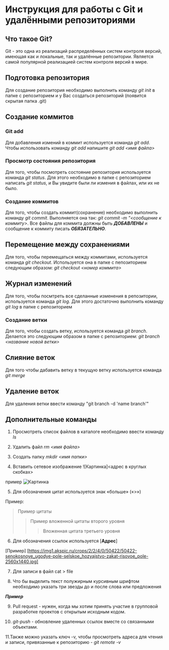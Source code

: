# Инструкция для работы с Git и удалёнными репозиториями

## Что такое Git?
Git - это одна из реализаций распределённых систем контроля версий, имеющая как и локальные, так и удалённые репозитории. Является самой популярной реализацией систем контроля версий в мире.

## Подготовка репозитория
Для создание репозитория необходимо выполнить команду *git init*  в папке с репозиторием и у Вас создаться репозиторий (появится скрытая папка .git)

## Создание коммитов

### Git add
Для добавления измений в коммит используется команда *git add*. Чтобы использовать команду *git add* напишите *git add <имя файла>*

### Просмотр состояния репозитория
Для того, чтобы посмотреть состояние репозитория используется команда *git status*. Для этого необходимо в папке с репозиторием написать *git status*, и Вы увидите были ли измения в файлах, или их не было.

### Создание коммитов
Для того, чтобы создать коммит(сохранение) необходимо выполнить команду *git commit*. Выполняется она так: *git commit -m "<сообщение к коммиту>*. Все файлы для коммита должны быть ***ДОБАВЛЕНЫ*** и сообщение к коммиту писать ***ОБЯЗАТЕЛЬНО***.

## Перемещение между сохранениями
Для того, чтобы перемещаться между коммитами, используется команда *git checkout*. Используется она в папке с пепозиторием следующим образом: *git checkout <номер коммита>*

## Журнал изменений
Для того, чтобы посмтреть все сделанные изменения в репозитории, используется команда *git log*. Для этого достаточно выполнить команду *git log* в папке с репозиторием

### Создание ветки

Для того, чтобы создать ветку, используется команда *git branch*. Делается это следующим образом в папке с репозиторием: *git branch <название новой ветки>*

## Слияние веток

Для того чтобы дабавить ветку в текущую ветку используется команда *git merge <name branch>*

## Удаление веток
Для удаления ветки ввести команду "git branch -d 'name branch'"
## Дополнительные команды

1. Просмотреть список файлов в каталоге необходимо ввести команду *ls*

2. Удалить файл *rm <имя файла>*

3. Cоздать папку *mkdir <имя папки>*

4. Вставить сетевое изображение ![Картинка]<адрес в круглых скобках>

пример
![Картинка](https://all-t-shirts.ru/goods_images/ru117078II00082d7b00b7f86fef1a52605b92cd0b9a7.jpg)

5. Для обозначения цитат используется знак «больше» («>»)

Пример:
>Пример цитаты
>>Пример вложенной цитаты второго уровня
>>>Вложенная цитата третьего уровня

6. Для обозначения ссылок используется [**Адрес**]

[Пример] [https://img1.akspic.ru/crops/2/2/4/0/50422/50422-senokosnoye_ugodye-pole-selskoe_hozyajstvo-zakat-risovoe_pole-2560x1440.jpg]

7. Для записи в файл cat > file

8. Что бы выделить текст полужирным курсивным шрифтом необходимо указать три звезды до и после слова или предложения

***Пример***
 
 
 9. Pull request - нужен, когда мы хотим принять участие в групповой разработке проектов с открытым исходным кодом.

10. *git-push* - обновление удаленных ссылок вместе со связанными объектами.

11.Также можно указать ключ -v, чтобы просмотреть адреса для чтения и записи, привязанные к репозиторию - *git remote -v*
